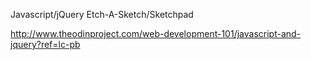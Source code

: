Javascript/jQuery Etch-A-Sketch/Sketchpad 

http://www.theodinproject.com/web-development-101/javascript-and-jquery?ref=lc-pb
